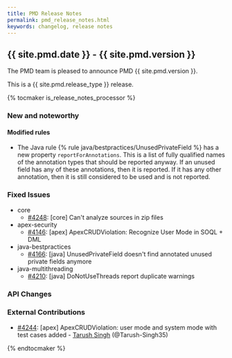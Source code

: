 ```yaml
---
title: PMD Release Notes
permalink: pmd_release_notes.html
keywords: changelog, release notes
---
```


## {{ site.pmd.date }} - {{ site.pmd.version }}

The PMD team is pleased to announce PMD {{ site.pmd.version }}.

This is a {{ site.pmd.release_type }} release.

{% tocmaker is_release_notes_processor %}

### New and noteworthy

#### Modified rules

* The Java rule {% rule java/bestpractices/UnusedPrivateField %} has a new property `reportForAnnotations`.
  This is a list of fully qualified names of the annotation types that should be reported anyway. If an unused field
  has any of these annotations, then it is reported. If it has any other annotation, then it is still considered 
  to be used and is not reported.

### Fixed Issues
* core
    * [#4248](https://github.com/pmd/pmd/issues/4248): \[core] Can't analyze sources in zip files
* apex-security
    * [#4146](https://github.com/pmd/pmd/issues/4146): \[apex] ApexCRUDViolation: Recognize User Mode in SOQL + DML
* java-bestpractices
    * [#4166](https://github.com/pmd/pmd/issues/4166): \[java] UnusedPrivateField doesn't find annotated unused private fields anymore
* java-multithreading
    * [#4210](https://github.com/pmd/pmd/issues/4210): \[java] DoNotUseThreads report duplicate warnings

### API Changes

### External Contributions
* [#4244](https://github.com/pmd/pmd/pull/4244): \[apex] ApexCRUDViolation: user mode and system mode with test cases added - [Tarush Singh](https://github.com/Tarush-Singh35) (@Tarush-Singh35)

{% endtocmaker %}


